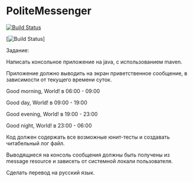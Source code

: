 # PoliteMessenger

[![Build Status](http://circleci-badges-max.herokuapp.com/img/palagen/PoliteMessenger/master?token=:circle-ci-token)](https://circleci.com/gh/palagen/PoliteMessenger/master)

[![Build Status](https://circleci.com/gh/palagen/PoliteMessenger/tree/master.png?circle-token=:circle-token)]

Задание:

Написать консольное приложение на java, с использованием maven.

Приложение должно выводить на экран приветственное сообщение, в зависимости от текущего времени суток.

Good morning, World! в 06:00 - 09:00

Good day, World! в 09:00 - 19:00

Good evening, World! в 19:00 - 23:00

Good night, World! в 23:00 - 06:00

Код должен содержать все возможные юнит-тесты и создавать читабельный лог файл.

Выводящиеся на консоль сообщения должны быть получены из message resource и зависеть от системной локали пользователя.

Сделать перевод на русский язык.
